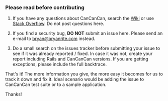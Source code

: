 ### Please read before contributing

1) If you have any questions about CanCanCan, search the [Wiki](https://github.com/bryanrite/cancancan/wiki) or use [Stack Overflow](http://stackoverflow.com/questions/tagged/cancancan). Do not post questions here.

2) If you find a security bug, **DO NOT** submit an issue here. Please send an e-mail to [bryan@bryanrite.com](mailto:bryan@bryanrite.com) instead.

3) Do a small search on the issues tracker before submitting your issue to see if it was already reported / fixed. In case it was not, create your report including Rails and CanCanCan versions. If you are getting exceptions, please include the full backtrace.

That's it! The more information you give, the more easy it becomes for us to track it down and fix it. Ideal scenario would be adding the issue to CanCanCan test suite or to a sample application.

Thanks!
